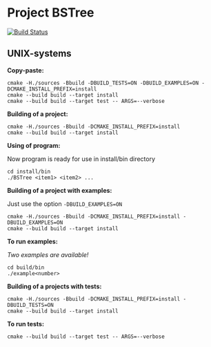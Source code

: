 # Project BSTree

[![Build Status](https://travis-ci.org/orangejohny/BSTree.svg?branch=master)](https://travis-ci.org/orangejohny/BSTree)

## UNIX-systems

**Copy-paste:**

```shell
cmake -H./sources -Bbuild -DBUILD_TESTS=ON -DBUILD_EXAMPLES=ON -DCMAKE_INSTALL_PREFIX=install
cmake --build build --target install
cmake --build build --target test -- ARGS=--verbose
```

**Building of a project:**

```shell
cmake -H./sources -Bbuild -DCMAKE_INSTALL_PREFIX=install
cmake --build build --target install
```

**Using of program:**

Now program is ready for use in install/bin directory

```shell
cd install/bin
./BSTree <item1> <item2> ...
```

**Building of a project with examples:**

Just use the option `-DBUILD_EXAMPLES=ON`

```shell
cmake -H./sources -Bbuild -DCMAKE_INSTALL_PREFIX=install -DBUILD_EXAMPLES=ON
cmake --build build --target install
```

**To run examples:**

*Two examples are available!*

```shell
cd build/bin
./example<number>
```

**Building of a projects with tests:**

```shell
cmake -H./sources -Bbuild -DCMAKE_INSTALL_PREFIX=install -DBUILD_TESTS=ON
cmake --build build --target install
```

**To run tests:**

```shell
cmake --build build --target test -- ARGS=--verbose
```